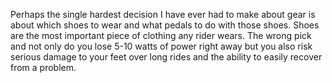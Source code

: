 Perhaps the single hardest decision I have ever had to make about gear is about which shoes to wear and what pedals to do with those shoes. Shoes are the most important piece of clothing any rider wears. The wrong pick and not only do you lose 5-10 watts of power right away but you also risk serious damage to your feet over long rides and the ability to easily recover from a problem.
